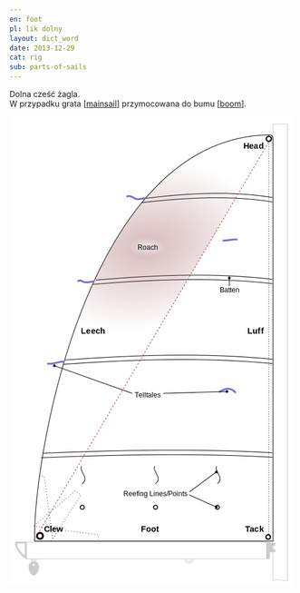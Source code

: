 ```yaml
---
en: foot
pl: lik dolny 
layout: dict_word
date: 2013-12-29
cat: rig
sub: parts-of-sails
---
```


Dolna cześć żagla.   
W przypadku grata [[mainsail](/dict/m/mainsail.html)] przymocowana do bumu [[boom](/dict/b/boom.html)].

![części żagla](/img/dict/parts_of_a_sail.png)

